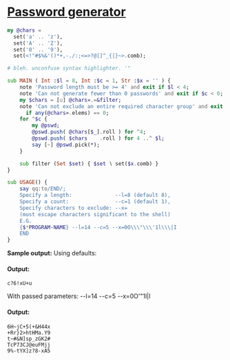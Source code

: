 [1]: https://rosettacode.org/wiki/Password_generator

# [Password generator][1]

```raku
my @chars =
  set('a' .. 'z'),
  set('A' .. 'Z'),
  set('0' .. '9'),
  set(<!"#$%&'()*+,-./:;<=>?@[]^_{|}~>.comb);

# bleh. unconfuse syntax highlighter. '"

sub MAIN ( Int :$l = 8, Int :$c = 1, Str :$x = '' ) {
    note 'Password length must be >= 4' and exit if $l < 4;
    note 'Can not generate fewer than 0 passwords' and exit if $c < 0;
    my $chars = [∪] @chars».=&filter;
    note 'Can not exclude an entire required character group' and exit
      if any(@chars».elems) == 0;
    for ^$c {
        my @pswd;
        @pswd.push( @chars[$_].roll ) for ^4;
        @pswd.push( $chars    .roll ) for 4 ..^ $l;
        say [~] @pswd.pick(*);
    }

    sub filter (Set $set) { $set ∖ set($x.comb) }
}

sub USAGE() {
    say qq:to/END/;
    Specify a length:              --l=8 (default 8),
    Specify a count:               --c=1 (default 1),
    Specify characters to exclude: --x=
    (must escape characters significant to the shell)
    E.G.
    {$*PROGRAM-NAME} --l=14 --c=5 --x=0O\\\"\\\'1l\\\|I
    END
}
```


**Sample output:**
Using defaults:


#### Output:
```
c?6!xU+u
```


With passed parameters: --l=14 --c=5 --x=0O\'\"1l\|I


#### Output:
```
6H~jC+5(+&H44x
+Rr}2>htHMa.Y9
t~#&N]sp_zGK2#
TcP73CJ@euFMjj
9%-tYX]z?8-xA5
```
